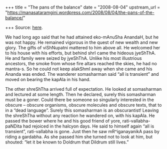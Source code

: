 +++
title = "The pans of the balance"
date = "2008-08-04"
upstream_url = "https://manasataramgini.wordpress.com/2008/08/04/the-pans-of-the-balance/"

+++
Source: [here](https://manasataramgini.wordpress.com/2008/08/04/the-pans-of-the-balance/).

We had long ago said that he had attained eko-mAnuSha AnandaH, but he was not happy. He remained vigorous in the quest of new wealth and new glory. The gifts of viShNupatni mattered to him above all. He welcomed her to his house with his efforts, but behind shrI came the hideous jyeShThA. He and family were seized by jyeShThA. Unlike his most illustrious ancestors, the smoke from whose fire altars reached the skies, he had no mantra-s. So he could not keep alakShmI away when she came and his Ananda was ended. The wanderer somasharman said “all is transient” and moved on bearing the kapAla in his hand.

The other shreShTha arrived full of expectation. He looked at somasharman and lectured at some length. Then he declared, surely this somasharman must be a goner. Could there be someone so singularly interested in the obscure – obscure organisms, obscure molecules and obscure texts, that to in a “dead language”. Surely this somasharman is an obscurantist! Leaving the shreShTha without any reaction he wandered on, with his kapAla. He passed the bower where he and his good friend of yore, rati-vallabha-paNDita had rejoiced in the halcyon days. He said to himself again “all is transient”, rati-vallabha is gone. Just then he saw mR^iganayanikA pass by riding a gardabha. As she passed him she turned not to look at him, but shouted: “let it be known to Doldrum that Dildrum still lives.”

